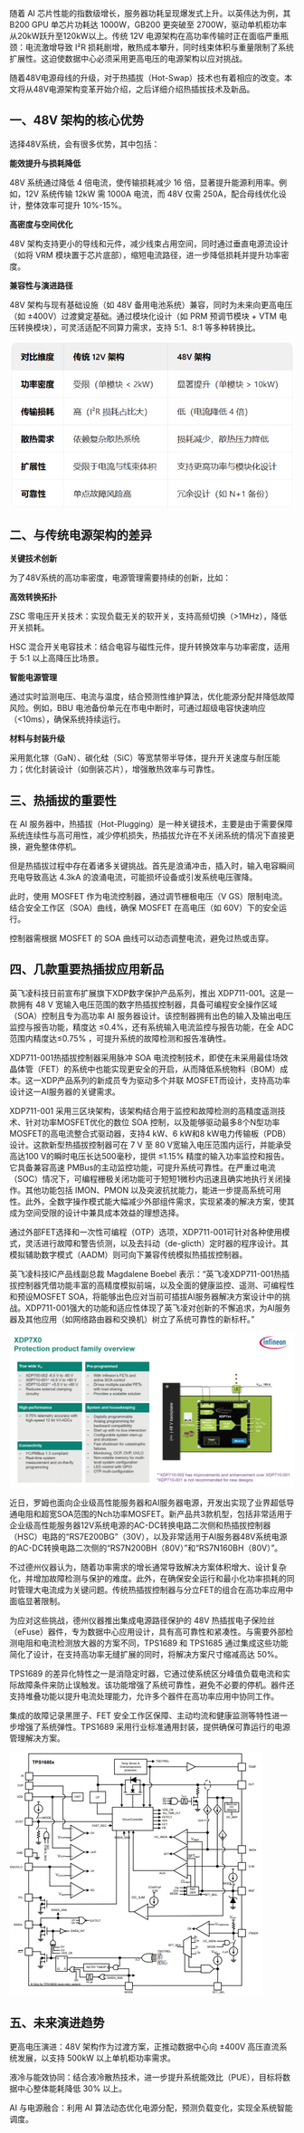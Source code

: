 
随着 AI 芯片性能的指数级增长，服务器功耗呈现爆发式上升。以英伟达为例，其 B200 GPU 单芯片功耗达 1000W，GB200 更突破至 2700W，驱动单机柜功率从20kW跃升至120kW以上。传统 12V 电源架构在高功率传输时正在面临严重瓶颈：电流激增导致 I²R 损耗剧增，散热成本攀升，同时线束体积与重量限制了系统扩展性。这迫使数据中心必须采用更高电压的电源架构以应对挑战。

随着48V电源母线的升级，对于热插拔（Hot-Swap）技术也有着相应的改变。本文将从48V电源架构变革开始介绍，之后详细介绍热插拔技术及新品。

## 一、48V 架构的核心优势

选择48V系统，会有很多优势，其中包括：

**能效提升与损耗降低**

48V 系统通过降低 4 倍电流，使传输损耗减少 16 倍，显著提升能源利用率。例如，12V 系统传输 12kW 需 1000A 电流，而 48V 仅需 250A，配合母线优化设计，整体效率可提升 10%-15%。

**高密度与空间优化**

48V 架构支持更小的导线和元件，减少线束占用空间，同时通过垂直电源流设计（如将 VRM 模块置于芯片底部），缩短电流路径，进一步降低损耗并提升功率密度。          

**兼容性与演进路径**          

48V 架构与现有基础设施（如 48V 备用电池系统）兼容，同时为未来向更高电压（如 ±400V）过渡奠定基础。通过模块化设计（如 PRM 预调节模块 + VTM 电压转换模块），可灵活适配不同算力需求，支持 5:1、8:1 等多种转换比。

![](https://raw.githubusercontent.com/LeroyK111/pictureBed/master/e5661964fa18b367ff33b51032d63593.png)
## 二、与传统电源架构的差异
**关键技术创新**

为了48V系统的高功率密度，电源管理需要持续的创新，比如：

**高效转换拓扑**

ZSC 零电压开关技术：实现负载无关的软开关，支持高频切换（>1MHz），降低开关损耗。          

HSC 混合开关电容技术：结合电容与磁性元件，提升转换效率与功率密度，适用于 5:1 以上高降压比场景。

**智能电源管理**

通过实时监测电压、电流与温度，结合预测性维护算法，优化能源分配并降低故障风险。例如，BBU 电池备份单元在市电中断时，可通过超级电容快速响应（<10ms），确保系统持续运行。    

**材料与封装升级**

采用氮化镓（GaN）、碳化硅（SiC）等宽禁带半导体，提升开关速度与耐压能力；优化封装设计（如倒装芯片），增强散热效率与可靠性。

## 三、热插拔的重要性

在 AI 服务器中，热插拔（Hot-Plugging）是一种关键技术，主要是由于需要保障系统连续性与高可用性，减少停机损失，热插拔允许在不关闭系统的情况下直接更换，避免整体停机。

但是热插拔过程中存在着诸多关键挑战。首先是浪涌冲击，插入时，输入电容瞬间充电导致高达 4.3kA 的浪涌电流，可能损坏设备或引发系统电压骤降。

此时，使用 MOSFET 作为电流控制器，通过调节栅极电压（V GS）限制电流。结合安全工作区（SOA）曲线，确保 MOSFET 在高电压（如 60V）下的安全运行。          

控制器需根据 MOSFET 的 SOA 曲线可以动态调整电流，避免过热或击穿。

## 四、几款重要热插拔应用新品

英飞凌科技日前宣布扩展旗下XDP数字保护产品系列，推出 XDP711-001。这是一款拥有 48 V 宽输入电压范围的数字热插拔控制器，具备可编程安全操作区域（SOA）控制且专为高功率 AI 服务器设计。该控制器拥有出色的输入及输出电压监控与报告功能，精度达 ≤0.4%，还有系统输入电流监控与报告功能，在全 ADC 范围内精度达≤0.75% ，可提升系统的故障检测和报告准确性。              

XDP711-001热插拔控制器采用脉冲 SOA 电流控制技术，即使在未采用最佳场效晶体管（FET）的系统中也能实现更安全的开启，从而降低系统物料（BOM）成本。这一XDP产品系列的新成员专为驱动多个并联 MOSFET而设计，支持高功率设计这一AI服务器的关键需求。     

XDP711-001 采用三区块架构，该架构结合用于监控和故障检测的高精度遥测技术、针对功率MOSFET优化的数位 SOA 控制，以及能够驱动最多8个N型功率 MOSFET的高电流整合式驱动器，支持4 kW、6 kW和8 kW电力传输板（PDB）设计。这款新型热插拔控制器可在 7 V 至 80 V宽输入电压范围内运行，并能承受高达100 V的瞬时电压长达500毫秒，提供 ≤1.15% 精度的输入功率监控和报告。它具备兼容高速 PMBus的主动监控功能，可提升系统可靠性。在严重过电流（SOC）情况下，可编程栅极关闭功能可于短短1微秒内迅速且确实地执行关闭操作。其他功能包括 IMON、PMON 以及突波抗扰能力，能进一步提高系统可用性。此外，全数字操作模式能大幅减少外部组件需求，实现紧凑的解决方案，使其成为空间受限的设计中兼具成本效益的理想选择。     

通过外部FET选择和一次性可编程（OTP）选项，XDP711-001可针对各种使用模式，灵活进行故障和警告侦测，以及去抖动（de-glicth）定时器的程序设计。其模拟辅助数字模式（AADM）则可向下兼容传统模拟热插拔控制器。    

英飞凌科技IC产品线副总裁 Magdalene Boebel 表示：“英飞凌XDP711-001热插拔控制器凭借功能丰富的高精度模拟前端，以及全面的健康监控、遥测、可编程性和预设MOSFET SOA，将能够出色应对当前可插拔AI服务器解决方案设计中的挑战。XDP711-001强大的功能和适应性体现了英飞凌对创新的不懈追求，为AI服务器及其他应用（如网络路由器和交换机）树立了系统可靠性的新标杆。”

![](https://raw.githubusercontent.com/LeroyK111/pictureBed/master/20250403093608.png)

近日，罗姆也面向企业级高性能服务器和AI服务器电源，开发出实现了业界超低导通电阻和超宽SOA范围的Nch功率MOSFET。新产品共3款机型，包括非常适用于企业级高性能服务器12V系统电源的AC-DC转换电路二次侧和热插拔控制器（HSC）电路的“RS7E200BG”（30V），以及非常适用于AI服务器48V系统电源的AC-DC转换电路二次侧的“RS7N200BH（80V）”和“RS7N160BH（80V）”。

不过德州仪器认为，随着功率需求的增长通常导致解决方案体积增大、设计复杂化，并增加故障检测与保护的难度。此外，在确保安全运行和最小化功率损耗的同时管理大电流成为关键问题。传统热插拔控制器与分立FET的组合在高功率应用中面临显著限制。

为应对这些挑战，德州仪器推出集成电源路径保护的 48V 热插拔电子保险丝（eFuse）器件，专为数据中心应用设计，具有高可靠性和紧凑性。与需要外部检测电阻和电流检测放大器的方案不同，TPS1689 和 TPS1685 通过集成这些功能简化了设计，在支持高功率无缝扩展的同时，将解决方案尺寸缩减高达 50%。    

TPS1689 的差异化特性之一是消隐定时器，它通过使系统区分峰值负载电流和实际故障条件来防止误触发。该功能增强了系统可靠性，避免不必要的停机。器件还支持堆叠功能以提升电流处理能力，允许多个器件在高功率应用中协同工作。

集成的故障记录黑匣子、FET 安全工作区保障、主动均流和健康监测等特性进一步增强了系统弹性。TPS1689 采用行业标准通用封装，提供确保可靠运行的电源管理解决方案。

![](https://raw.githubusercontent.com/LeroyK111/pictureBed/master/20250403093745.png)

## 五、未来演进趋势

更高电压演进：48V 架构作为过渡方案，正推动数据中心向 ±400V 高压直流系统发展，以支持 500kW 以上单机柜功率需求。              

液冷与能效协同：结合液冷散热技术，进一步提升系统能效比（PUE），目标将数据中心整体能耗降低 30% 以上。 

AI 与电源融合：利用 AI 算法动态优化电源分配，预测负载变化，实现全系统智能调度。


